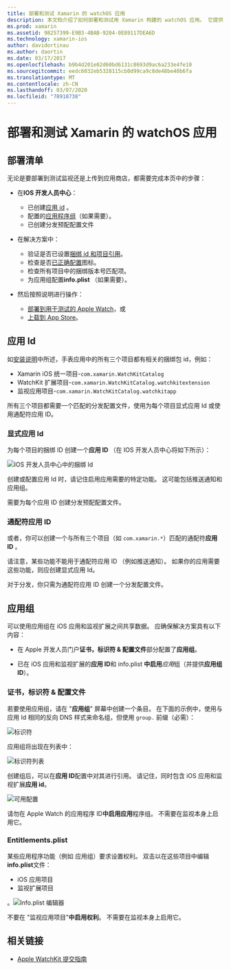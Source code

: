 ```yaml
---
title: 部署和测试 Xamarin 的 watchOS 应用
description: 本文档介绍了如何部署和测试用 Xamarin 构建的 watchOS 应用。 它提供了一个部署清单，讨论了显式和通配符应用 Id，并查看了应用组。
ms.prod: xamarin
ms.assetid: 98257399-E9B3-4BAB-9204-0E89117DEA6D
ms.technology: xamarin-ios
author: davidortinau
ms.author: daortin
ms.date: 03/17/2017
ms.openlocfilehash: b9b4d201e02d60bd6131c8693d9ac6a233e4fe10
ms.sourcegitcommit: eedc6032eb5328115cb0d99ca9c8de48be40b6fa
ms.translationtype: MT
ms.contentlocale: zh-CN
ms.lasthandoff: 03/07/2020
ms.locfileid: "78918738"
---
```

# <a name="deploying-and-testing-watchos-apps-with-xamarin"></a>部署和测试 Xamarin 的 watchOS 应用

## <a name="deployment-checklist"></a>部署清单

无论是要部署到测试监视还是上传到应用商店，都需要完成本页中的步骤：

- 在**IOS 开发人员中心**：
  - 已创建[应用 id](#App_IDs) 。
  - 配置的[应用程序组](#App_Groups)（如果需要）。
  - 已创建分发预配配置文件

- 在解决方案中：

  - 验证是否已设置[捆绑 id 和项目引用](~/ios/watchos/get-started/installation.md)。
  - 检查是否[已正确配置](~/ios/watchos/app-fundamentals/icons.md)图标。
  - 检查所有项目中的捆绑版本号匹配项。
  - 为应用组配置**info.plist** （如果需要）。

- 然后按照说明进行操作：
  - [部署到用于测试的 Apple Watch](~/ios/watchos/deploy-test/device.md)，或
  - [上载到 App Store](~/ios/watchos/deploy-test/appstore.md)。

<a name="App_IDs"/>

## <a name="app-ids"></a>应用 Id

如[安装说明](~/ios/watchos/get-started/installation.md)中所述，手表应用中的所有三个项目都有相关的捆绑包 id，例如：

- Xamarin iOS 统一项目-`com.xamarin.WatchKitCatalog`
- WatchKit 扩展项目-`com.xamarin.WatchKitCatalog.watchkitextension`
- 监视应用项目-`com.xamarin.WatchKitCatalog.watchkitapp`

所有三个项目都需要一个匹配的分发配置文件，使用为每个项目显式应用 Id 或使用通配符应用 ID。

### <a name="explicit-app-ids"></a>显式应用 Id

为每个项目的捆绑 ID 创建一个**应用 ID** （在 IOS 开发人员中心将如下所示）：

![IOS 开发人员中心中的捆绑 Id](images/appids-specific-sml.png)

创建或配置应用 Id 时，请记住启用应用需要的特定功能。 这可能包括推送通知和应用组。

需要为每个应用 ID 创建分发预配配置文件。

### <a name="wildcard-app-id"></a>通配符应用 ID

或者，你可以创建一个与所有三个项目（如 `com.xamarin.*`）匹配的通配符**应用 ID** 。

请注意，某些功能不能用于通配符应用 ID （例如推送通知）。 如果你的应用需要这些功能，则应创建显式应用 Id。

对于分发，你只需为通配符应用 ID 创建一个分发配置文件。

<a name="App_Groups" />

## <a name="app-groups"></a>应用组

可以使用应用组在 iOS 应用和监视扩展之间共享数据。 应确保解决方案具有以下内容：

- 在 Apple 开发人员门户**证书，标识符 & 配置文件**部分配置了**应用组**。

- 已在 iOS 应用和监视扩展的**应用 ID**和 info.plist **中启用***应用*组（并提供**应用组 ID**）。

### <a name="certificates-identifiers--profiles"></a>证书，标识符 & 配置文件

若要使用应用组，请在 "**应用组**" 屏幕中创建一个条目。 在下面的示例中，使用与应用 Id 相同的反向 DNS 样式来命名组，但使用 `group.` 前缀（必需）：

![标识符](images/appgroups-new-sml.png)

应用组将出现在列表中：

![标识符列表](images/appgroups-setup-sml.png)

创建组后，可以在**应用 ID**配置中对其进行引用。 请记住，同时包含 iOS 应用和监视扩展**应用 id**。

![可用配置](images/appgroups-sml.png)

请勿在 Apple Watch 的应用程序 ID**中启用应用**程序组。 不需要在监视本身上启用它。

### <a name="entitlementsplist"></a>Entitlements.plist

某些应用程序功能（例如 应用组）要求设置权利。
双击以在这些项目中编辑**info.plist**文件：

- iOS 应用项目
- 监视扩展项目

。![Info.plist 编辑器](images/entitlements-plist-sml.png)

不要在 "监视应用项目"**中启用权利**。 不需要在监视本身上启用它。

## <a name="related-links"></a>相关链接

- [Apple WatchKit 提交指南](https://developer.apple.com/app-store/watch/)
